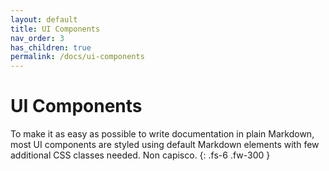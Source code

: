 ```yaml
---
layout: default
title: UI Components
nav_order: 3
has_children: true
permalink: /docs/ui-components
---
```


# UI Components

To make it as easy as possible to write documentation in plain Markdown, most UI components are styled using default Markdown elements with few additional CSS classes needed. Non capisco.
{: .fs-6 .fw-300 }
